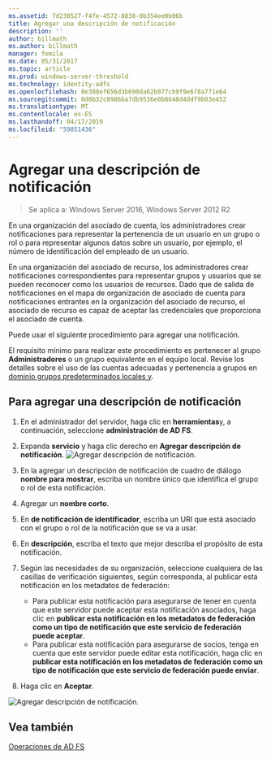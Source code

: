 ```yaml
---
ms.assetid: 7d230527-f4fe-4572-8838-0b354ee0b06b
title: Agregar una descripción de notificación
description: ''
author: billmath
ms.author: billmath
manager: femila
ms.date: 05/31/2017
ms.topic: article
ms.prod: windows-server-threshold
ms.technology: identity-adfs
ms.openlocfilehash: 0e388ef656d3b690da62b077cb9f9e678a771e64
ms.sourcegitcommit: 0d0b32c8986ba7db9536e0b8648d4ddf9b03e452
ms.translationtype: MT
ms.contentlocale: es-ES
ms.lasthandoff: 04/17/2019
ms.locfileid: "59851436"
---
```

# <a name="add-a-claim-description"></a>Agregar una descripción de notificación

>Se aplica a: Windows Server 2016, Windows Server 2012 R2

En una organización del asociado de cuenta, los administradores crear notificaciones para representar la pertenencia de un usuario en un grupo o rol o para representar algunos datos sobre un usuario, por ejemplo, el número de identificación del empleado de un usuario.

En una organización del asociado de recurso, los administradores crear notificaciones correspondientes para representar grupos y usuarios que se pueden reconocer como los usuarios de recursos. Dado que de salida de notificaciones en el mapa de organización de asociado de cuenta para notificaciones entrantes en la organización del asociado de recurso, el asociado de recurso es capaz de aceptar las credenciales que proporciona el asociado de cuenta. 

Puede usar el siguiente procedimiento para agregar una notificación.

El requisito mínimo para realizar este procedimiento es pertenecer al grupo **Administradores** o un grupo equivalente en el equipo local.  Revise los detalles sobre el uso de las cuentas adecuadas y pertenencia a grupos en [dominio grupos predeterminados locales y](https://go.microsoft.com/fwlink/?LinkId=83477).

## <a name="to-add-a-claim-description"></a>Para agregar una descripción de notificación

1. En el administrador del servidor, haga clic en **herramientas**y, a continuación, seleccione **administración de AD FS**. 

2.  Expanda **servicio** y haga clic derecho en **Agregar descripción de notificación**.
![Agregar descripción de notificación.](media\Add-a-Claim-Description\claimdesc1.png)

3.  En la agregar un descripción de notificación de cuadro de diálogo **nombre para mostrar**, escriba un nombre único que identifica el grupo o rol de esta notificación.

4.  Agregar un **nombre corto**.

5.  En **de notificación de identificador**, escriba un URI que está asociado con el grupo o rol de la notificación que se va a usar.

6.  En **descripción**, escriba el texto que mejor describa el propósito de esta notificación.

7.  Según las necesidades de su organización, seleccione cualquiera de las casillas de verificación siguientes, según corresponda, al publicar esta notificación en los metadatos de federación:


    - Para publicar esta notificación para asegurarse de tener en cuenta que este servidor puede aceptar esta notificación asociados, haga clic en **publicar esta notificación en los metadatos de federación como un tipo de notificación que este servicio de federación puede aceptar**.
    - Para publicar esta notificación para asegurarse de socios, tenga en cuenta que este servidor puede editar esta notificación, haga clic en **publicar esta notificación en los metadatos de federación como un tipo de notificación que este servicio de federación puede enviar**.

8.  Haga clic en **Aceptar**.

![Agregar descripción de notificación.](media\Add-a-Claim-Description\claimdesc2.png)

  
## <a name="see-also"></a>Vea también  
[Operaciones de AD FS](../../ad-fs/AD-FS-2016-Operations.md) 
